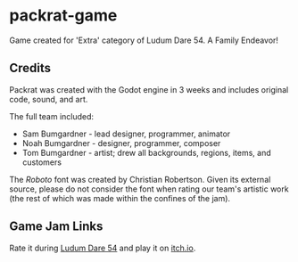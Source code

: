 # packrat-game

Game created for 'Extra' category of Ludum Dare 54. A Family Endeavor!

## Credits

Packrat was created with the Godot engine in 3 weeks and includes original code, sound, and art.

The full team included:

- Sam Bumgardner - lead designer, programmer, animator
- Noah Bumgardner - designer, programmer, composer
- Tom Bumgardner - artist; drew all backgrounds, regions, items, and customers

The _Roboto_ font was created by Christian Robertson.
Given its external source, please do not consider the font when rating our team's artistic work (the rest of which was made within the confines of the jam).

## Game Jam Links

Rate it during [Ludum Dare 54](https://ldj.am/$373596) and play it on [itch.io](https://nbumgardner.itch.io/ludum-dare-54-packrat).
